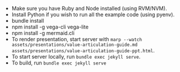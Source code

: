 - Make sure you have Ruby and Node installed (using RVM/NVM).
- Install Python if you wish to run all the example code (using pyenv).
- bundle install
- npm install -g vega-cli vega-lite
- npm install -g mermaid.cli
- To render presentation, start server with ```marp --watch assets/presentations/value-articulation-guide.md assets/presentations/value-articulation-guide-ppt.html```.
- To start server locally, run ```bundle exec jekyll serve```.
- To build, run ```bundle exec jekyll serve```


